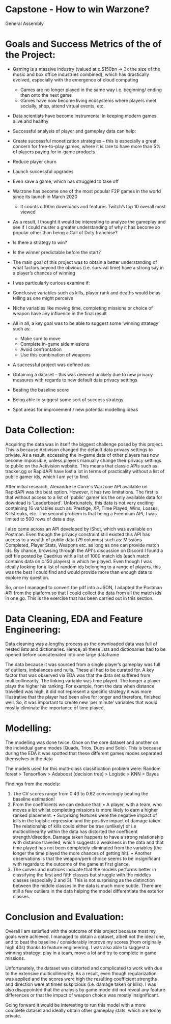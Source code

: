 # Capstone - How to win Warzone?
General Assembly


# Goals and Success Metrics of the of the Project:

- Gaming is a massive industry (valued at c.$150bn -> 3x the size of the music and box office industries combined), which has drastically evolved, especially with the emergence of cloud computing
  - Games are no longer played in the same way i.e. beginning/ ending then onto the next game
  -	Games have now become living ecosystems where players meet socially, shop, attend virtual events, etc.
-	Data scientists have become instrumental in keeping modern games alive and healthy
-	Successful analysis of player and gameplay data can help:
  -	Create successful monetization strategies – this is especially a great concern for free-to-play games, where it is rare to have more than 5% of players paying for in-game products
  -	Reduce player churn
  -	Launch successful upgrades
  - Even save a game, which has struggled to take off
- Warzone has become one of the most popular F2P games in the world since its launch in March 2020
  - It counts c.100m downloads and features Twitch’s top 10 overall most viewed
-	As a result, I thought it would be interesting to analyze the gameplay and see if I could muster a greater understanding of why it has become so popular other than being a Call of Duty franchise?
  -	Is there a strategy to win?
  -	Is the winner predictable before the start?

-	The main goal of this project was to obtain a better understanding of what factors beyond the obvious (i.e. survival time) have a strong say in a player’s chances of winning 
-	I was particularly curious examine if:
  -	Conclusive variables such as kills, player rank and deaths would be as telling as one might perceive
  -	Niche variables like moving time, completing missions or choice of weapon have any influence in the final result
- All in all, a key goal was to be able to suggest some ‘winning strategy’ such as:
   - Make sure to move
   - Complete in-game side missions
   - Avoid confrontation
   - Use this combination of weapons 
-	A successful project was defined as:
  -	Obtaining a dataset – this was deemed unlikely due to new privacy measures with regards to new default data privacy settings
  -	Beating the baseline score
  -	Being able to suggest some sort of success strategy
  -	Spot areas for improvement / new potential modelling ideas

# Data Collection:

Acquiring the data was in itself the biggest challenge posed by this project. This is because Activison changed the default data privacy settings to private. As a result, accessing the in-game data of other players has now become impossible, unless players manually change their privacy settings to public on the Activision website. This means that classic APIs such as tracker.gg or RapidAPI have lost a lot in terms of practicality without a list of public gamer ids, which I am yet to find. 

After initial research, Alexandre le Corre's Warzone API available on RapidAPI was the best option. However, it has two limitations. The first is that without access to a list of 'public' gamer ids the only available data for download is 'Leaderboard'. Unfortunately, this data is not very exciting containing 16 variables such as: Prestige, XP, Time Played, Wins, Losses, Killstreaks, etc. The second problem is that being a Freemium API, I was limited to 500 rows of data a day.

I also came across an API developed by iShot, which was available on Postman. Even though the privacy constraint still existed this API has access to a wealth of public data (79 columns) such as: Missions Completed, Player Stats, Weapons etc. as long as one can provide match ids. By chance, browsing through the API's discussion on Discord I found a pdf file posted by Caedrius with a list of 1000 match ids (each match contains data on c.150 players) in which he played. Even though I was ideally looking for a list of random ids belonging to a range of players, this was the best I could find and would provide more than enough data to explore my question.

So, once I managed to convert the pdf into a JSON, I adapted the Postman API from the platform so that I could collect the data from all the match ids in one go. This is the exercise that has been carried out in this section.


# Data Cleaning, EDA and Feature Engineering:

Data cleaning was a lengthy process as the downloaded data was full of nested lists and dictionaries. Hence, all these lists and dictionaries had to be opened before concatenated into one large dataframe

The data because it was sourced from a single player’s gameplay was full of outliers, imbalances and nulls. These all had to be curated for. A key factor that was observed via EDA was that the data set suffered from multicollinearity. The linking variable was time played. The longer a player plays the higher his ranking. For example, from the data when distance travelled was high, it did not represent a specific strategy it was more illustrative that the player had been alive for longer and therefore, finished well. So, it was important to create new ‘per minute’ variables that would mostly eliminate the importance of time played.



# Modelling:

The modelling was done twice. Once on the core dataset and another on the individual game modes (Quads, Trios, Duos and Solo). This is because during the EDA it was spotted that these different games modes separated themselves in the data

The models used for this multi-class classification problem were:
Random forest > Tensorflow > Adaboost (decision tree) > Logistic > KNN > Bayes

Findings from the models:
1) The CV scores range from 0.43 to 0.62 convincingly beating the baseline estimation!
2) From the coefficients we can deduce that:
•	A player, with a team, who moves a lot whilst completing missions is more likely to earn a higher ranked placement.
•	Surprising features were the negative impact of kills in the logistic regression and the positive impact of damage taken. The relationship of kills could either be true (unlikely) or i.e multicollinearity within the data has distorted the coefficent strength/direction. Damage taken happens to have a strong relationship with distance travelled, which suggests a weakness in the data and that time played has not been completely eliminated from the variables (the longer the time played the more chances of getting hit).
•	Another observations is that the weapon/perk choice seems to be insignificant with regards to the outcome of the game at first glance.
3) The curves and matrices indicate that the models performs better in classifying the first and fifth classes but struggle with the middles classes (especially 2 and 3). This is not surprising as the distinction between the middle classes in the data is much more subtle. There are still a few outliers in the data helping the model differentiate the exterior classes.

# Conclusion and Evaluation:

Overall I am satisfied with the outcome of this project because most my goals were achieved. I managed to obtain a dataset, albeit not the ideal one, and to beat the baseline / considerably improve my scores (from originally high 40s) thanks to feature engineering. I was also able to suggest a winning strategy: play in a team, move a lot and try to complete in game missions.

Unfortunately, the dataset was distorted and complicated to work with due to the extensive multicollinearity. As a result, even though regularization was applied and the scores were high the resulting coefficient strengths and direction were at times suspicious (i.e. damage taken or kills). I was also disappointed that the analysis by game mode did not reveal any feature differences or that the impact of weapon choice was mostly insignificant.

Going forward it would be interesting to run this model with a more complete dataset and ideally obtain other gameplay stats, which are today private.
